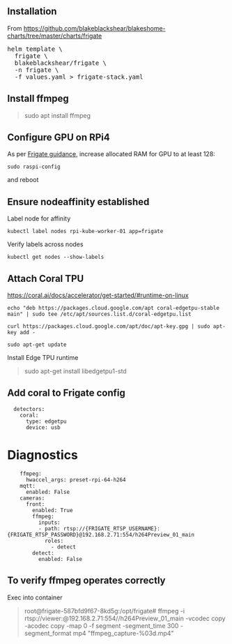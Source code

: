 ## Installation

From https://github.com/blakeblackshear/blakeshome-charts/tree/master/charts/frigate

<pre>
helm template \
  frigate \
  blakeblackshear/frigate \
  -n frigate \
  -f values.yaml > frigate-stack.yaml
</pre>

## Install ffmpeg 

> sudo apt install ffmpeg

## Configure GPU on RPi4

As per [Frigate guidance](https://docs.frigate.video/configuration/hardware_acceleration), increase allocated RAM for GPU to at least 128:

```sudo raspi-config```

and reboot

## Ensure nodeaffinity established 

Label node for affinity

`kubectl label nodes rpi-kube-worker-01 app=frigate`

Verify labels across nodes

`kubectl get nodes --show-labels`

## Attach Coral TPU

https://coral.ai/docs/accelerator/get-started/#runtime-on-linux

```
echo "deb https://packages.cloud.google.com/apt coral-edgetpu-stable main" | sudo tee /etc/apt/sources.list.d/coral-edgetpu.list

curl https://packages.cloud.google.com/apt/doc/apt-key.gpg | sudo apt-key add -

sudo apt-get update
```

Install Edge TPU runtime
> sudo apt-get install libedgetpu1-std

## Add coral to Frigate config

```
  detectors:
    coral:
      type: edgetpu
      device: usb
```

# Diagnostics

```
    ffmpeg:
      hwaccel_args: preset-rpi-64-h264
    mqtt:
      enabled: False
    cameras:
      front:
        enabled: True
        ffmpeg:
          inputs:
          - path: rtsp://{FRIGATE_RTSP_USERNAME}:{FRIGATE_RTSP_PASSWORD}@192.168.2.71:554/h264Preview_01_main
            roles:
              - detect
        detect:
          enabled: False
```

## To verify ffmpeg operates correctly

Exec into container

> root@frigate-587bfd9f67-8kd5g:/opt/frigate# ffmpeg -i rtsp://viewer:<pwd>@192.168.2.71:554//h264Preview_01_main -vcodec copy -acodec copy -map 0 -f segment -segment_time 300 -segment_format mp4 "ffmpeg_capture-%03d.mp4"

